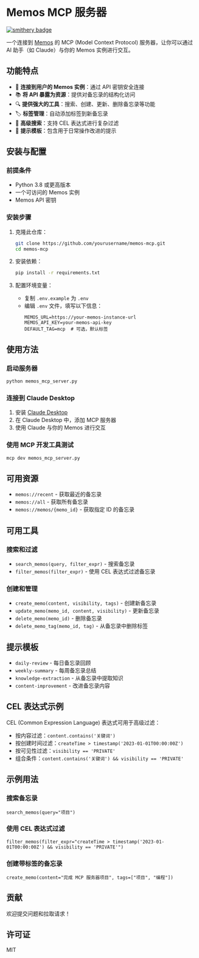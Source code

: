 # Memos MCP 服务器

[![smithery badge](https://smithery.ai/badge/codehatcher/memos-mcp)](https://smithery.ai/server/codehatcher/memos-mcp)

一个连接到 [Memos](https://usememos.com/) 的 MCP (Model Context Protocol) 服务器，让你可以通过 AI 助手（如 Claude）与你的 Memos 实例进行交互。

## 功能特点

- 🔄 **连接到用户的 Memos 实例**：通过 API 密钥安全连接
- 📚 **将 API 暴露为资源**：提供对备忘录的结构化访问
- 🔍 **提供强大的工具**：搜索、创建、更新、删除备忘录等功能
- 🏷️ **标签管理**：自动添加标签到新备忘录
- 🔎 **高级搜索**：支持 CEL 表达式进行复杂过滤
- 📝 **提示模板**：包含用于日常操作改进的提示

## 安装与配置



### 前提条件

- Python 3.8 或更高版本
- 一个可访问的 Memos 实例
- Memos API 密钥

### 安装步骤

1. 克隆此仓库：
   ```bash
   git clone https://github.com/yourusername/memos-mcp.git
   cd memos-mcp
   ```

2. 安装依赖：
   ```bash
   pip install -r requirements.txt
   ```

3. 配置环境变量：
   - 复制 `.env.example` 为 `.env`
   - 编辑 `.env` 文件，填写以下信息：
     ```
     MEMOS_URL=https://your-memos-instance-url
     MEMOS_API_KEY=your-memos-api-key
     DEFAULT_TAG=mcp  # 可选，默认标签
     ```

## 使用方法

### 启动服务器

```bash
python memos_mcp_server.py
```

### 连接到 Claude Desktop

1. 安装 [Claude Desktop](https://claude.ai/download)
2. 在 Claude Desktop 中，添加 MCP 服务器
3. 使用 Claude 与你的 Memos 进行交互

### 使用 MCP 开发工具测试

```bash
mcp dev memos_mcp_server.py
```

## 可用资源

- `memos://recent` - 获取最近的备忘录
- `memos://all` - 获取所有备忘录
- `memos://memos/{memo_id}` - 获取指定 ID 的备忘录

## 可用工具

### 搜索和过滤

- `search_memos(query, filter_expr)` - 搜索备忘录
- `filter_memos(filter_expr)` - 使用 CEL 表达式过滤备忘录

### 创建和管理

- `create_memo(content, visibility, tags)` - 创建新备忘录
- `update_memo(memo_id, content, visibility)` - 更新备忘录
- `delete_memo(memo_id)` - 删除备忘录
- `delete_memo_tag(memo_id, tag)` - 从备忘录中删除标签

## 提示模板

- `daily-review` - 每日备忘录回顾
- `weekly-summary` - 每周备忘录总结
- `knowledge-extraction` - 从备忘录中提取知识
- `content-improvement` - 改进备忘录内容

## CEL 表达式示例

CEL (Common Expression Language) 表达式可用于高级过滤：

- 按内容过滤：`content.contains('关键词')`
- 按创建时间过滤：`createTime > timestamp('2023-01-01T00:00:00Z')`
- 按可见性过滤：`visibility == 'PRIVATE'`
- 组合条件：`content.contains('关键词') && visibility == 'PRIVATE'`

## 示例用法

### 搜索备忘录

```
search_memos(query="项目")
```

### 使用 CEL 表达式过滤

```
filter_memos(filter_expr="createTime > timestamp('2023-01-01T00:00:00Z') && visibility == 'PRIVATE'")
```

### 创建带标签的备忘录

```
create_memo(content="完成 MCP 服务器项目", tags=["项目", "编程"])
```

## 贡献

欢迎提交问题和拉取请求！

## 许可证

MIT
